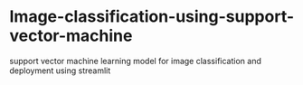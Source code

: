# Image-classification-using-support-vector-machine
support vector  machine learning model for image classification and deployment using streamlit
